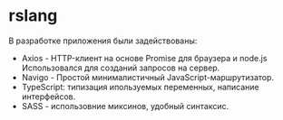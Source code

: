 # rslang
В разработке приложения были задействованы:
* 	Axios - HTTP-клиент на основе Promise для браузера и node.js Использовался для созданий запросов на сервер.
* 	Navigo - Простой минималистичный JavaScript-маршрутизатор.
* 	TypeScript: типизация ипользуемых переменных, написание интерфейсов.
* 	SASS - использовние миксинов, удобный синтаксис.
